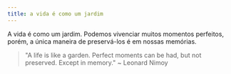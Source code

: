 ```yaml
---
title: a vida é como um jardim
---
```


A vida é como um jardim. Podemos vivenciar muitos momentos perfeitos, porém, a única maneira de preservá-los é em nossas memórias.

>"A life is like a garden. Perfect moments can be had, but not preserved. Except in memory."
> ~ Leonard Nimoy

